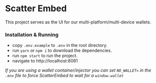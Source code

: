# Scatter Embed

This project serves as the UI for our multi-platform/multi-device wallets.

### Installation & Running
- copy `.env.example` to `.env` in the root directory.
- run `yarn` or `npm i` to download the dependencies.
- run `npm start` to run the project.
- navigate to http://localhost:8081

_If you are using a wallet container/injector you can set `NO_WALLET=` in the `.env` file
to force ScatterEmbed to wait for a `window.wallet`_